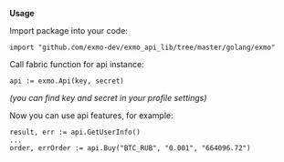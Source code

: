 **Usage**                          

Import package into your code:                      

    import "github.com/exmo-dev/exmo_api_lib/tree/master/golang/exmo"

Call fabric function for api instance:            

    api := exmo.Api(key, secret)

*(you can find key and secret in your profile settings)*  
  
Now you can use api features, for example:      

    result, err := api.GetUserInfo()
    ...
    order, errOrder := api.Buy("BTC_RUB", "0.001", "664096.72")
    